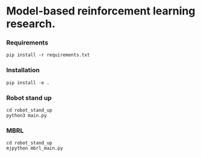 # Model-based reinforcement learning research.

### Requirements

```
pip install -r requirements.txt
```

### Installation

```
pip install -e .
```

### Robot stand up

```
cd robot_stand_up
python3 main.py
```

### MBRL

```
cd robot_stand_up
mjpython mbrl_main.py
```
